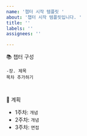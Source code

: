 ```yaml
---
name: '챕터 시작 템플릿 '
about: '챕터 시작 템플릿입니다. '
title: ''
labels: ''
assignees: ''

---
```


📚 챕터 구성 
```
-장. 제목
목차 추가하기 



```


🧭 계획 
* 1주차: `개념`
* 2주차: `개념`
* 3주차: `면접`

